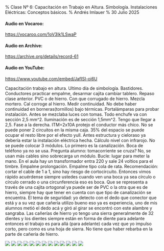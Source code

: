 % Clase Nº 6: Capacitación en Trabajo en Altura. Simbología. Instalaciones Eléctricas: Conceptos básicos. 
% Andrés Imlauer
% 30 Julio 2025

#### Audio en Vocaroo:
https://vocaroo.com/1oV3Ik1LSwaP
#### Audio en Archive:
https://archive.org/details/record-61
#### Audio en YouTube:
https://www.youtube.com/embed/JafISI-oi6U

Capacitación trabajo en altura. Ultimo día de simbología. Bastidores. Conductores practicar empalme, desarmar cajita cambiar tablero. Repaso clase anterior. PVC o de hierro. Con que corrugado de hierro. Mezcla mortero. Cal corroge al hierro. Medir continuidad. No debe haber continuidad en borneras(tornillos) bajo térmicas. Portalámparas para probar instalación. Antes se mezclaba luces con tomas. Todo enchufe va con sección 2,5 mm^2. Iluminación es de sección 1,5mm^2.
Tengo que llegar a 2,5. Fase a la derecha. ITM=2x10A protejo el conductor más chico. No se puede poner 2 circuitos en la misma caja. 35% del espacio se puede ocupar el resto libre por el efecto yull. Antes estructura y cieloraso ya debería estar la instalación eléctrica hecha. Cálculo nivel con infrarojo. No se puede colocar 3 módulos. Lo primero es la canalización. Boca de teléfono ya no se usa. Pregunta alumno: tomacorriente se cruza? No, se usan más cables sino sobrecarga un módulo. Bucle: lugar para meter la mano. En el aula hay un transformador entra 220 y sale 24 voltios para el timbre. Empalme prolongación. Empalme tipo cola de rata. Recomendación: cortar el cable
de 1 a 1, sino hay riesgo de cortocircuito. Entonces vimos rápido acuérdense siempre ustedes cuando ven una boca ya sea círculo o círculo cerrado o una circunferencia eso es boca. Que se representa a través de una cajita ortogonal ya puede ser de PVC o la otra que es de hierro, siempre hay que tener en cuenta con que tipo de canalización
se encuentra. El tema de seguridad: yo detecto con el dedo que conector que está y a su vez que cañería utilizo bueno eso ya es experiencia, uno de mis alumnos metió el dedo acá y giró al girar se encontró con este alambre y sangraba. Las cañerías de hierro yo tengo una sierra generalmente de 32 dientes y los dientes siempre están en forma de diente para adelante entonces el trabajo es para allá (para adelante) cada vez que yo impulso corto, pero como es una hoja de sierra. No tiene que haber rebarba en la parte de cañería de hierro.

![](https://blogger.googleusercontent.com/img/b/R29vZ2xl/AVvXsEjQIAvjNFtblr0Lgw5SAtQ5fyF1oD05_SVgxShFsMPvlBnSAbkYBOu6tusz911P5Bmg7iEaRZiW6JnD0jy3dE092dZMV8DuBmiLPOPDRdD-rPd0fvzgzt_E2euh3cELXGydRzSBqCz1a-5fsuWz5lAfTheh8tbhiS1ctOIxzpuJ9CB1wBdf3aK_RSM7FF8/s4160/IMG_20250325_182348168.jpg)
![](https://blogger.googleusercontent.com/img/b/R29vZ2xl/AVvXsEiCGksoG9BeqJN-ZJOK_n4-eePKWPYJApfwIwjGFXEeEx0aXLTyeZ0Ie3OvKthngWzNdr58KOVPg_GyTzNHIVJRP7sbU12nopAqhKFOriSSrJv8aXy4oMFgJT8HXh7-S2RDh5sRnQEbYw9gfh1mJQ49YjYLMsSgkE6AIHuRRkVvDsLufAw5NUNPifMw_tU/s4160/IMG_20250325_192159830.jpg)
![](https://blogger.googleusercontent.com/img/b/R29vZ2xl/AVvXsEgKuRSPIOlCGXacHcfkYjaXKzaCb0TM9o63AfcYlUzF12pAndKBpL_jFuTSHuizS0xgzQ9pVLGymZH1qaluOC1Btn3v5r-cW6fCPLHqyFNJpc55zA5ELDwF_5MRjcmPQivitfR4r5P4wLdSszSE_wlAshVdKeKfrkQC4BrMVse8nG6Mnqa5ZuILocQ3v4A/s4160/IMG_20250325_192200724.jpg)
![](https://blogger.googleusercontent.com/img/b/R29vZ2xl/AVvXsEgre-6Z5wko5u1lYXS8aLSoMgmD5YqYrWF5DzkUHBG5un4wl9oyVZnQzzhzSX_SQGOvE39hdRAeIKJkqi9ItjENb9rh-pmX1BfGXwi97bmEGAGY1n8erMJzThBTIbnVczi_g3owZmJxZflk9ZqSkZ4-m7gb7nL3Ae51eXQEe75_TTOHw_XpgRiLOlQB_wE/s4160/IMG_20250325_201548937.jpg)
![](https://blogger.googleusercontent.com/img/b/R29vZ2xl/AVvXsEh7OsnO5bFzY-VWwzpekrcflZdTIjUe7HceECiS8fRTf2vNq7kBDaqEZr5f3TV1hJuWRxn_buY98TlWm_wzztcp0F4Xli7XdOXrqOr1hw7MTTcTTVPV0OK19m7oYlFY2BKPcXbWIArg6hJmQJxJM9eQls7f1tac_6vqBf7N0cadeEpA8dnOS0kT8vpgfRg/s4160/IMG_20250325_202406136.jpg)
![](https://blogger.googleusercontent.com/img/b/R29vZ2xl/AVvXsEizieDEYsjwzyGHlu4Dk59At22gRm6OTZ2OCaTtUqnsroHI2WhvEqy8MyPw4kADYoErfj9eyALTxW0CK9wpAQPyiu_OpnCFbOzhjGPS-weSSEbkhuSjH3HompHsg-nvjlFZjwpnDhbTZ4vjKR4-hY2neGqO4r8P-ATwckfAJi64FtoRX5mls78bjDJUYjY/s4160/IMG_20250326_004901531.jpg)
![](https://blogger.googleusercontent.com/img/b/R29vZ2xl/AVvXsEhhArk5-I8ed2Wmi823YyHl3gqbgJ8pAHgUZO7qazWj1YdlU-EEV0Uw7eZ99whLPbMRV4sH6VCTXqG3KovVYCCGu-Kq3UvOPxnhDKDYJTUolAcA2OsdhyphenhyphenGgDrsXF_Mo5bUHSxV46u2YWBek_XPRLtibp-gUQ6sQ-CzXLV55eEGjELXuNkQ9CU4UAM5b0oM/s4160/IMG_20250326_004915242.jpg)
![](https://blogger.googleusercontent.com/img/b/R29vZ2xl/AVvXsEhZBzAZBIeV5kb6yvIk11pfbRG5Ijd9OZJPYvLolcGUrK7bfYNFvTby33atE8biboGHppihqNbTgUYw_Kj4NtOoCGgiGhNFVD6FPkRZKVg8zdbdcxL3dwzYbGzewwLH55U5z0waEce6Lvl8FZ6wA5vJCyUBUMtLUYqvzcCBRPkGk6S1Gw5F6URTePpPuNY/s4160/IMG_20250326_004925040.jpg)
![](https://blogger.googleusercontent.com/img/b/R29vZ2xl/AVvXsEgTKTcAcZ_NAC1J4DOTkNi7JXJHfPdHRd8sD4V0AWEVLKPykYKBvtWdk0p6tMnSLAY1yX_WhOivq8qk7yjgUBmlAfFUR8QOAPD_pmBzM4AkscezYxAeiTQdKt3zvNiwIo8gnw-oIIBT13sd6Lcooz6RnhE-kiHv_jxcM9fCu1e6qBK2v1DVlUZkBVNRNWg/s4160/IMG_20250326_004929199.jpg)
![](https://blogger.googleusercontent.com/img/b/R29vZ2xl/AVvXsEgYRoPpI8Rf1IPAmvV1leYRDMZgnNp_hRDodAGeb2aEQPWBgRd3xBgtjhj1EX-QyJOMurfZ-xh3JlvTeKTav0i4Ou90w7urADIUgx7U2L9Nt6oN820olM6xXTvl21c4ApS6tNUZjgO1cBF70uR0QXqbO8w2xP3AjALU70LhRzuUsjqwhq-hgBzNDi5CD-o/s4160/IMG_20250326_004941889.jpg)
![](https://blogger.googleusercontent.com/img/b/R29vZ2xl/AVvXsEgOLJDi2sJ6LI1eYqx5O7dwt3DnMHaJ3tFVtpIh_4AXZM0BTf6lVzHtIpaBJs7NKobs8mMnHPgeRw5dIu_MaX5m8gitgnYbElQkaC1y4utMnYXYy-sivv5C28A1-X-y1-_CccklEo4L5sRijeSeofCJNdwKX6YLqROfhJ7gWI6ebQCM_VTIXirec_mc2mU/s4160/IMG_20250326_004949867.jpg)
![](https://blogger.googleusercontent.com/img/b/R29vZ2xl/AVvXsEhMf56FWX4zOYrJDCzXqOQOyrPX_t0lD0jMD8I9y2sp69Ep_wASWGs7HH79v1bBzMWJiJkpGF_w4-rywEo0Im5iTdDWMvN9I7x4QfJx60xiOeTj0hFo6uVH7Q6CMA4Ak4ilgGuWJejXjHqLkJSrO_RgFSro1BDbskLCzNwNGddH76rG1_yzCdcuLeUCkMI/s4160/IMG_20250326_004957950.jpg)
![](https://blogger.googleusercontent.com/img/b/R29vZ2xl/AVvXsEi5zUzqVSsnz_ZWMKudQmnUKnpCyc6c2cdfun99EbE8t0JwaY_r6d-ae3EyWdBrEB4H8VjAVTNpgGGcy70QEJ5CBBq0IfjlyIKRbe4NjkKyY3QM6Sw9TJt2HpJf_qMelMLu2ql6dfi2q8y0zVK2ddZ6qw8craS8FcYaFK-CydfGY4CIxaQnrk_CJ1W3Pl0/s4160/IMG_20250326_005002959.jpg)

